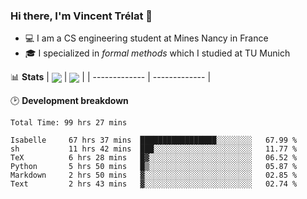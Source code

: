 ### Hi there, I'm Vincent Trélat 👋
 - 💻 I am a CS engineering student at Mines Nancy in France
 - 🎓 I specialized in *formal methods* which I studied at TU Munich

📊 **Stats**
| <img align="center" src="https://readme-stats.clckblog.space/api?username=VTrelat&show_icons=true&include_all_commits=true&theme=tokyonight&hide_border=true" /> | <img align="center" src="https://readme-stats.clckblog.space/api/top-langs/?username=VTrelat&layout=compact&theme=tokyonight&hide_border=true&exclude_repo=ElevatorSimulator" /> |
| ------------- | ------------- |

🕑 **Development breakdown**
<!--START_SECTION:waka-->

```text
Total Time: 99 hrs 27 mins

Isabelle     67 hrs 37 mins  █████████████████░░░░░░░░   67.99 %
sh           11 hrs 42 mins  ███░░░░░░░░░░░░░░░░░░░░░░   11.77 %
TeX          6 hrs 28 mins   █▓░░░░░░░░░░░░░░░░░░░░░░░   06.52 %
Python       5 hrs 50 mins   █▒░░░░░░░░░░░░░░░░░░░░░░░   05.87 %
Markdown     2 hrs 50 mins   ▓░░░░░░░░░░░░░░░░░░░░░░░░   02.85 %
Text         2 hrs 43 mins   ▓░░░░░░░░░░░░░░░░░░░░░░░░   02.74 %
```

<!--END_SECTION:waka-->
